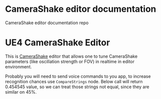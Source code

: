 # CameraShake editor documentation
CameraShake editor documentation repo

# **UE4 CameraShake Editor**



This is [CameraShake](https://docs.unrealengine.com/en-US/API/Runtime/Engine/Camera/UCameraShake/index.html) editor that allows one to tune CameraShake parameters (like oscillation strength or FOV) in realtime in editor environment.



Probably you will need to send voice commands to you app, to increase recognition chances use `CompareStrings` node. Below call will return 0.454545 value,
so we can treat those strings not equal, since they are similar on 45%.


